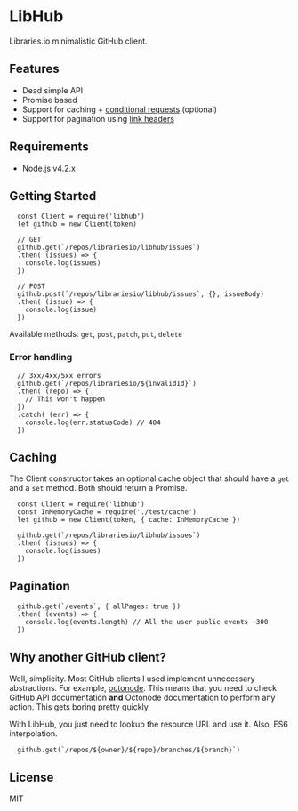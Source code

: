 # LibHub

Libraries.io minimalistic GitHub client.

## Features

 - Dead simple API
 - Promise based
 - Support for caching + [conditional requests](https://developer.github.com/v3/#conditional-requests) (optional)
 - Support for pagination using [link headers](https://developer.github.com/v3/#link-header)

## Requirements

 - Node.js v4.2.x

## Getting Started

```
  const Client = require('libhub')
  let github = new Client(token)

  // GET
  github.get(`/repos/librariesio/libhub/issues`)
  .then( (issues) => {
    console.log(issues)
  })

  // POST
  github.post(`/repos/librariesio/libhub/issues`, {}, issueBody)
  .then( (issue) => {
    console.log(issue)
  })

```

Available methods: `get`, `post`, `patch`, `put`, `delete`


### Error handling

```
  // 3xx/4xx/5xx errors
  github.get(`/repos/librariesio/${invalidId}`)
  .then( (repo) => {
    // This won't happen
  })
  .catch( (err) => {
    console.log(err.statusCode) // 404
  })
```

## Caching

  The Client constructor takes an optional cache object that should have a `get` and a `set` method. Both should return a Promise.

```
  const Client = require('libhub')
  const InMemoryCache = require('./test/cache')
  let github = new Client(token, { cache: InMemoryCache })

  github.get(`/repos/librariesio/libhub/issues`)
  .then( (issues) => {
    console.log(issues)
  })
```

## Pagination

```
  github.get(`/events`, { allPages: true })
  .then( (events) => {
    console.log(events.length) // All the user public events ~300
  })
```

## Why another GitHub client?

Well, simplicity. Most GitHub clients I used implement unnecessary abstractions. For example, [octonode](https://github.com/pksunkara/octonode#create-a-reference-post-repospksunkarahubgitrefs). This means that you need to check GitHub API documentation **and** Octonode documentation to perform any action. This gets boring pretty quickly.

With LibHub, you just need to lookup the resource URL and use it. Also, ES6 interpolation.

```
  github.get(`/repos/${owner}/${repo}/branches/${branch}`)
```

## License

MIT
